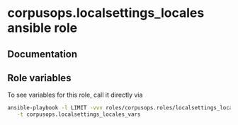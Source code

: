 # corpusops.localsettings_locales ansible role
## Documentation

## Role variables
To see variables for this role, call it directly via
```bash
ansible-playbook -l LIMIT -vvv roles/corpusops.roles/localsettings_locales/role.yml \
   -t corpusops.localsettings_locales_vars
```
